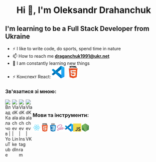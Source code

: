 
<!--
**saviola1777/saviola1777** is a ✨ _special_ ✨ repository because its `README.md` (this file) appears on your GitHub profile.
- 🔭 I’m currently working on [project "Filmoteka"](https://github.com/besha2vox/goit-js-teamproject-filmoteka/)
- 🌱 I’m currently learning **Js, React.js, Node.js**
- 📫 How to reach me **besha2vox@gmail.com**..
- 👯 I’m looking to collaborate on ...
- 🤔 I’m looking for help with ...
- 💬 Ask me about ...
- 📫 How to reach me: ...
- 😄 Pronouns: ...
- ⚡ Fun fact: ...
-->
<h1 align="center">  Hi 👋, I'm Oleksandr Drahanchuk</h1>



##  I'm learning to be a Full Stack Developer from Ukraine 

- ⚡ I like to write code, do sports, spend time in nature
- 📫 How to reach me **draganchuk1991@ukr.net**
- 🥅 I am constantly learning new things
- ⚡ Конспект React:   <img src="https://github.com/devicons/devicon/blob/master/icons/vscode/vscode-original.svg" alt="VS Code" width="40" height="40"/>&nbsp;
  <a href="https://www.w3.org/html/" target="_blank" rel="noreferrer"><img src="https://raw.githubusercontent.com/devicons/devicon/master/icons/html5/html5-original-wordmark.svg" alt="html5" width="40" height="40"/></a>


###  Зв'язатися зі мною:


<img align="left" alt="Влад Калачов | YouTube" width="22px" src="https://cdn.jsdelivr.net/npm/simple-icons@v3/icons/youtube.svg" /> 
<img align="left" alt="VladKalachev | LinkedIn" width="22px" src="https://cdn.jsdelivr.net/npm/simple-icons@v3/icons/linkedin.svg" /> 
<img align="left" alt="VladKalachev | Instagram" width="22px" src="https://cdn.jsdelivr.net/npm/simple-icons@v3/icons/instagram.svg" /> 
<img align="left" alt="VladKalachev | VK" width="22px" src="https://cdn.jsdelivr.net/npm/simple-icons@v3/icons/vk.svg" /> 

<br />

###  Мови та інструменти:

<img align="left" alt="React" width="26px" src="https://raw.githubusercontent.com/github/explore/80688e429a7d4ef2fca1e82350fe8e3517d3494d/topics/react/react.png" />
<img align="left" alt="HTML5" width="26px" src="https://raw.githubusercontent.com/github/explore/80688e429a7d4ef2fca1e82350fe8e3517d3494d/topics/html/html.png" />
<img align="left" alt="CSS3" width="26px" src="https://raw.githubusercontent.com/github/explore/80688e429a7d4ef2fca1e82350fe8e3517d3494d/topics/css/css.png" />
<img align="left" alt="Sass" width="26px" src="https://raw.githubusercontent.com/github/explore/80688e429a7d4ef2fca1e82350fe8e3517d3494d/topics/sass/sass.png" />
<img align="left" alt="Visual Studio Code" width="26px" src="https://github.com/devicons/devicon/blob/master/icons/vscode/vscode-original.svg" />
<img align="left" alt="JavaScript" width="26px" src="https://raw.githubusercontent.com/github/explore/80688e429a7d4ef2fca1e82350fe8e3517d3494d/topics/javascript/javascript.png" />
<img align="left" alt="Node.js" width="26px" src="https://raw.githubusercontent.com/github/explore/80688e429a7d4ef2fca1e82350fe8e3517d3494d/topics/nodejs/nodejs.png" />


<br />
<br />

